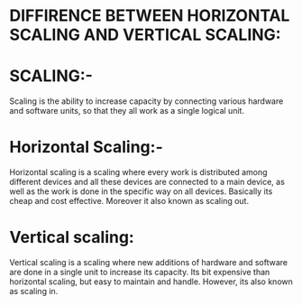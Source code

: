 # **DIFFIRENCE BETWEEN HORIZONTAL SCALING AND VERTICAL SCALING:**
# SCALING:-
 Scaling is the ability to increase capacity by connecting various hardware and software units, so that they all work as a single logical unit.

 # Horizontal Scaling:-

 Horizontal scaling is a scaling where every work is distributed among different devices and all these devices are connected to a main device, as well as the work is done in the specific way on all devices. Basically its cheap and cost effective. Moreover it also known as scaling out.

# Vertical scaling:

Vertical scaling is a scaling where new additions of hardware and software are done in a single unit to increase its capacity. Its bit expensive than horizontal scaling, but easy to maintain and handle. However, its also known as  scaling in.
